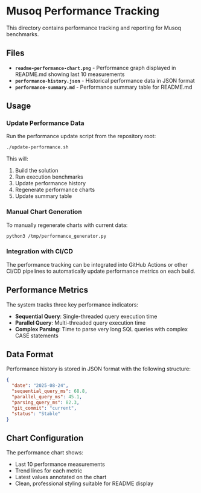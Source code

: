 # Musoq Performance Tracking

This directory contains performance tracking and reporting for Musoq benchmarks.

## Files

- **`readme-performance-chart.png`** - Performance graph displayed in README.md showing last 10 measurements
- **`performance-history.json`** - Historical performance data in JSON format  
- **`performance-summary.md`** - Performance summary table for README.md

## Usage

### Update Performance Data

Run the performance update script from the repository root:

```bash
./update-performance.sh
```

This will:
1. Build the solution
2. Run execution benchmarks
3. Update performance history
4. Regenerate performance charts
5. Update summary table

### Manual Chart Generation

To manually regenerate charts with current data:

```bash
python3 /tmp/performance_generator.py
```

### Integration with CI/CD

The performance tracking can be integrated into GitHub Actions or other CI/CD pipelines to automatically update performance metrics on each build.

## Performance Metrics

The system tracks three key performance indicators:

- **Sequential Query**: Single-threaded query execution time
- **Parallel Query**: Multi-threaded query execution time  
- **Complex Parsing**: Time to parse very long SQL queries with complex CASE statements

## Data Format

Performance history is stored in JSON format with the following structure:

```json
{
  "date": "2025-08-24",
  "sequential_query_ms": 68.8,
  "parallel_query_ms": 45.1,
  "parsing_query_ms": 82.3,
  "git_commit": "current",
  "status": "Stable"
}
```

## Chart Configuration

The performance chart shows:
- Last 10 performance measurements
- Trend lines for each metric
- Latest values annotated on the chart
- Clean, professional styling suitable for README display